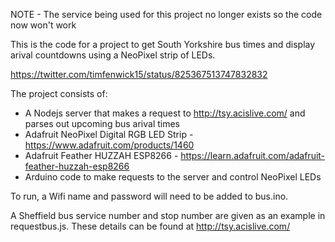 NOTE - The service being used for this project no longer exists so the code now won't work

This is the code for a project to get South Yorkshire bus times and display arival countdowns using a NeoPixel strip of LEDs.

https://twitter.com/timfenwick15/status/825367513747832832

The project consists of:
- A Nodejs server that makes a request to http://tsy.acislive.com/ and parses out upcoming bus arival times
- Adafruit NeoPixel Digital RGB LED Strip - https://www.adafruit.com/products/1460
- Adafruit Feather HUZZAH ESP8266 - https://learn.adafruit.com/adafruit-feather-huzzah-esp8266
- Arduino code to make requests to the server and control NeoPixel LEDs

To run, a Wifi name and password will need to be added to bus.ino.

A Sheffield bus service number and stop number are given as an example in requestbus.js. These details can be found at http://tsy.acislive.com/
